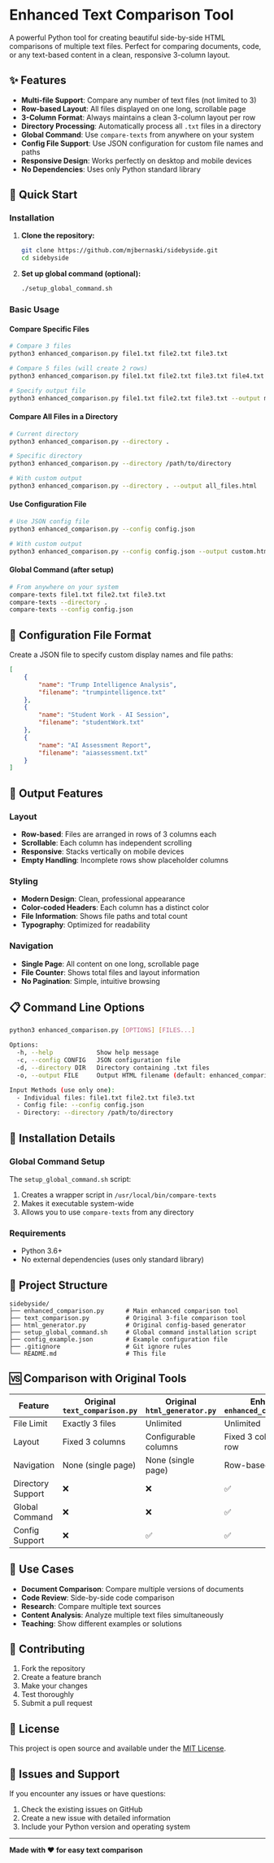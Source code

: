 # Enhanced Text Comparison Tool

A powerful Python tool for creating beautiful side-by-side HTML comparisons of multiple text files. Perfect for comparing documents, code, or any text-based content in a clean, responsive 3-column layout.

## ✨ Features

- **Multi-file Support**: Compare any number of text files (not limited to 3)
- **Row-based Layout**: All files displayed on one long, scrollable page
- **3-Column Format**: Always maintains a clean 3-column layout per row
- **Directory Processing**: Automatically process all `.txt` files in a directory
- **Global Command**: Use `compare-texts` from anywhere on your system
- **Config File Support**: Use JSON configuration for custom file names and paths
- **Responsive Design**: Works perfectly on desktop and mobile devices
- **No Dependencies**: Uses only Python standard library

## 🚀 Quick Start

### Installation

1. **Clone the repository:**
   ```bash
   git clone https://github.com/mjbernaski/sidebyside.git
   cd sidebyside
   ```

2. **Set up global command (optional):**
   ```bash
   ./setup_global_command.sh
   ```

### Basic Usage

#### Compare Specific Files
```bash
# Compare 3 files
python3 enhanced_comparison.py file1.txt file2.txt file3.txt

# Compare 5 files (will create 2 rows)
python3 enhanced_comparison.py file1.txt file2.txt file3.txt file4.txt file5.txt

# Specify output file
python3 enhanced_comparison.py file1.txt file2.txt file3.txt --output my_comparison.html
```

#### Compare All Files in a Directory
```bash
# Current directory
python3 enhanced_comparison.py --directory .

# Specific directory
python3 enhanced_comparison.py --directory /path/to/directory

# With custom output
python3 enhanced_comparison.py --directory . --output all_files.html
```

#### Use Configuration File
```bash
# Use JSON config file
python3 enhanced_comparison.py --config config.json

# With custom output
python3 enhanced_comparison.py --config config.json --output custom.html
```

#### Global Command (after setup)
```bash
# From anywhere on your system
compare-texts file1.txt file2.txt file3.txt
compare-texts --directory .
compare-texts --config config.json
```

## 📁 Configuration File Format

Create a JSON file to specify custom display names and file paths:

```json
[
    {
        "name": "Trump Intelligence Analysis",
        "filename": "trumpintelligence.txt"
    },
    {
        "name": "Student Work - AI Session",
        "filename": "studentWork.txt"
    },
    {
        "name": "AI Assessment Report",
        "filename": "aiassessment.txt"
    }
]
```

## 🎨 Output Features

### Layout
- **Row-based**: Files are arranged in rows of 3 columns each
- **Scrollable**: Each column has independent scrolling
- **Responsive**: Stacks vertically on mobile devices
- **Empty Handling**: Incomplete rows show placeholder columns

### Styling
- **Modern Design**: Clean, professional appearance
- **Color-coded Headers**: Each column has a distinct color
- **File Information**: Shows file paths and total count
- **Typography**: Optimized for readability

### Navigation
- **Single Page**: All content on one long, scrollable page
- **File Counter**: Shows total files and layout information
- **No Pagination**: Simple, intuitive browsing

## 📋 Command Line Options

```bash
python3 enhanced_comparison.py [OPTIONS] [FILES...]

Options:
  -h, --help            Show help message
  -c, --config CONFIG   JSON configuration file
  -d, --directory DIR   Directory containing .txt files
  -o, --output FILE     Output HTML filename (default: enhanced_comparison.html)

Input Methods (use only one):
  - Individual files: file1.txt file2.txt file3.txt
  - Config file: --config config.json
  - Directory: --directory /path/to/directory
```

## 🔧 Installation Details

### Global Command Setup

The `setup_global_command.sh` script:
1. Creates a wrapper script in `/usr/local/bin/compare-texts`
2. Makes it executable system-wide
3. Allows you to use `compare-texts` from any directory

### Requirements
- Python 3.6+
- No external dependencies (uses only standard library)

## 📂 Project Structure

```
sidebyside/
├── enhanced_comparison.py      # Main enhanced comparison tool
├── text_comparison.py          # Original 3-file comparison tool
├── html_generator.py           # Original config-based generator
├── setup_global_command.sh     # Global command installation script
├── config_example.json         # Example configuration file
├── .gitignore                  # Git ignore rules
└── README.md                   # This file
```

## 🆚 Comparison with Original Tools

| Feature | Original `text_comparison.py` | Original `html_generator.py` | Enhanced `enhanced_comparison.py` |
|---------|------------------------------|------------------------------|-----------------------------------|
| File Limit | Exactly 3 files | Unlimited | Unlimited |
| Layout | Fixed 3 columns | Configurable columns | Fixed 3 columns per row |
| Navigation | None (single page) | None (single page) | Row-based scrolling |
| Directory Support | ❌ | ❌ | ✅ |
| Global Command | ❌ | ❌ | ✅ |
| Config Support | ❌ | ✅ | ✅ |

## 🎯 Use Cases

- **Document Comparison**: Compare multiple versions of documents
- **Code Review**: Side-by-side code comparison
- **Research**: Compare multiple text sources
- **Content Analysis**: Analyze multiple text files simultaneously
- **Teaching**: Show different examples or solutions

## 🤝 Contributing

1. Fork the repository
2. Create a feature branch
3. Make your changes
4. Test thoroughly
5. Submit a pull request

## 📄 License

This project is open source and available under the [MIT License](LICENSE).

## 🐛 Issues and Support

If you encounter any issues or have questions:
1. Check the existing issues on GitHub
2. Create a new issue with detailed information
3. Include your Python version and operating system

---

**Made with ❤️ for easy text comparison** 